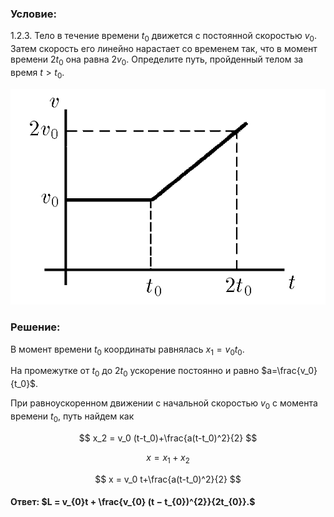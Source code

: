 ###  Условие:

$1.2.3.$ Тело в течение времени $t_{0}$ движется с постоянной скоростью $v_{0}$. Затем скорость его линейно нарастает со временем так, что в момент времени $2t_{0}$ она равна $2v_{0}$. Определите путь, пройденный телом за время $t > t_{0}$.

![ К задаче 1.2.3 |630x432, 42%](../../img/1.2.3/statement.png)

###  Решение:

В момент времени $t_0$ координаты равнялась $x_1=v_0t_0$.

На промежутке от $t_0$ до $2t_0$ ускорение постоянно и равно $a=\frac{v_0}{t_0}$.

При равноускоренном движении с начальной скоростью $v_0$ с момента времени $t_0$, путь найдем как

$$
x_2 = v_0 (t-t_0)+\frac{a(t-t_0)^2}{2}
$$

$$
x = x_1+x_2
$$

$$
x = v_0 t+\frac{a(t-t_0)^2}{2}
$$

#### Ответ: $L = v_{0}t + \frac{v_{0} (t − t_{0})^{2}}{2t_{0}}.$